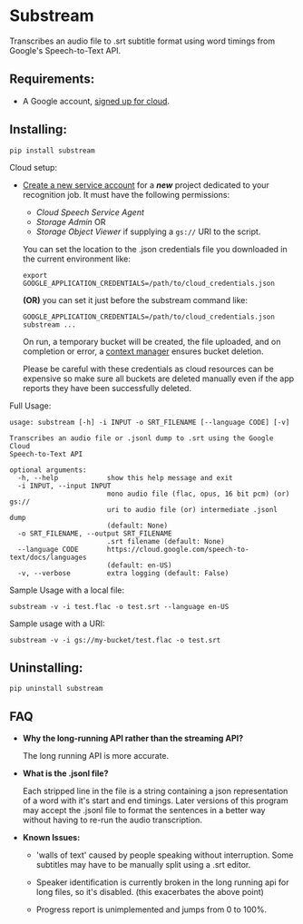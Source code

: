 # Substream #

Transcribes an audio file to .srt subtitle format using word timings from
Google's Speech-to-Text API.

## Requirements: ##

* A Google account, [signed up for cloud](https://cloud.google.com/).

## Installing: ##

```shell
pip install substream
```

Cloud setup:

* [Create a new service account](https://cloud.google.com/iam/docs/creating-managing-service-accounts)
    for a ***new*** project dedicated to your recognition job. It must have the 
    following permissions:
    
    * _Cloud Speech Service Agent_
    * _Storage Admin_ OR
    * _Storage Object Viewer_ if supplying a `gs://` URI to the script.
 
    You can set the location to the .json credentials file you downloaded in the
    current environment like:
    
    ```shell
    export GOOGLE_APPLICATION_CREDENTIALS=/path/to/cloud_credentials.json
    ```
    
    __(OR)__ you can set it just before the substream command like:
    
    ```shell
    GOOGLE_APPLICATION_CREDENTIALS=/path/to/cloud_credentials.json substream ...
    ```
    
    On run, a temporary bucket will be created, the file uploaded, and
    on completion or error, a [context manager](https://www.python.org/dev/peps/pep-0343/)
    ensures bucket deletion.
    
    Please be careful with these credentials as cloud resources can be expensive
    so make sure all buckets are deleted manually even if the app reports they
    have been successfully deleted.

Full Usage:
```shell
usage: substream [-h] -i INPUT -o SRT_FILENAME [--language CODE] [-v]

Transcribes an audio file or .jsonl dump to .srt using the Google Cloud
Speech-to-Text API

optional arguments:
  -h, --help            show this help message and exit
  -i INPUT, --input INPUT
                        mono audio file (flac, opus, 16 bit pcm) (or) gs://
                        uri to audio file (or) intermediate .jsonl dump
                        (default: None)
  -o SRT_FILENAME, --output SRT_FILENAME
                        .srt filename (default: None)
  --language CODE       https://cloud.google.com/speech-to-text/docs/languages
                        (default: en-US)
  -v, --verbose         extra logging (default: False)
```

Sample Usage with a local file:
```shell
substream -v -i test.flac -o test.srt --language en-US
```

Sample usage with a URI:
```shell
substream -v -i gs://my-bucket/test.flac -o test.srt
```

## Uninstalling: ##
```shell
pip uninstall substream
```

## FAQ ##
* __Why the long-running API rather than the streaming API?__
    
    The long running API is more accurate.

* __What is the .jsonl file?__

    Each stripped line in the file is a string containing a json representation
    of a word with it's start and end timings. Later versions of this program
    may accept the .jsonl file to format the sentences in a better way without
    having to re-run the audio transcription.

* __Known Issues:__

    * 'walls of text' caused by people speaking without interruption. Some 
    subtitles may have to be manually split using a .srt editor.
    
    * Speaker identification is currently broken in the long running 
    api for long files, so it's disabled. (this exacerbates the above point)

    * Progress report is unimplemented and jumps from 0 to 100%.
